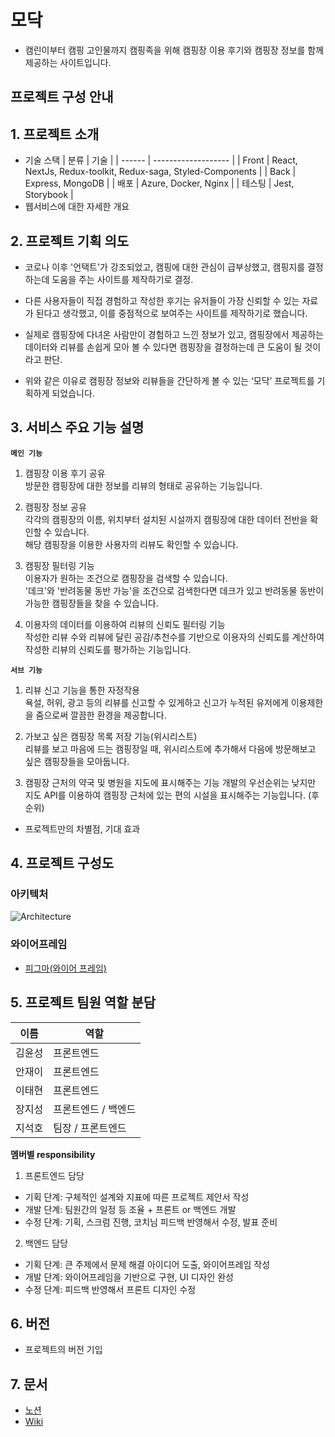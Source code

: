 # 모닥

- 캠린이부터 캠핑 고인물까지 캠핑족을 위해 캠핑장 이용 후기와 캠핑장 정보를 함께 제공하는 사이트입니다.

## 프로젝트 구성 안내

## 1. 프로젝트 소개

- 기술 스택
  | 분류 | 기술 |
  | ------ | ------------------- |
  | Front | React, NextJs, Redux-toolkit, Redux-saga, Styled-Components |
  | Back | Express, MongoDB |
  | 배포 | Azure, Docker, Nginx |
  | 테스팅 | Jest, Storybook |
- 웹서비스에 대한 자세한 개요

## 2. 프로젝트 기획 의도

- 코로나 이후 '언택트'가 강조되었고, 캠핑에 대한 관심이 급부상했고, 캠핑지를 결정하는데 도움을 주는 사이트를 제작하기로 결정.

- 다른 사용자들이 직접 경험하고 작성한 후기는 유저들이 가장 신뢰할 수 있는 자료가 된다고 생각했고, 이를 중점적으로 보여주는 사이트를 제작하기로 했습니다.

- 실제로 캠핑장에 다녀온 사람만이 경험하고 느낀 정보가 있고, 캠핑장에서 제공하는 데이터와 리뷰를 손쉽게 모아 볼 수 있다면 캠핑장을 결정하는데 큰 도움이 될 것이라고 판단.

- 위와 같은 이유로 캠핑장 정보와 리뷰들을 간단하게 볼 수 있는 ‘모닥’ 프로젝트를 기획하게 되었습니다.

## 3. 서비스 주요 기능 설명

**`메인 기능`**

1. 캠핑장 이용 후기 공유  
   방문한 캠핑장에 대한 정보를 리뷰의 형태로 공유하는 기능입니다.

2. 캠핑장 정보 공유  
    각각의 캠핑장의 이름, 위치부터 설치된 시설까지 캠핑장에 대한 데이터 전반을 확인할 수 있습니다.  
   해당 캠핑장을 이용한 사용자의 리뷰도 확인할 수 있습니다.

3. 캠핑장 필터링 기능  
   이용자가 원하는 조건으로 캠핑장을 검색할 수 있습니다.  
   '데크'와 '반려동물 동반 가능'을 조건으로 검색한다면 데크가 있고 반려동물 동반이 가능한 캠핑장들을 찾을 수 있습니다.

4. 이용자의 데이터를 이용하여 리뷰의 신뢰도 필터링 기능  
   작성한 리뷰 수와 리뷰에 달린 공감/추천수를 기반으로 이용자의 신뢰도를 계산하여 작성한 리뷰의 신뢰도를 평가하는 기능입니다.

**`서브 기능`**

1. 리뷰 신고 기능을 통한 자정작용  
   욕설, 허위, 광고 등의 리뷰를 신고할 수 있게하고 신고가 누적된 유저에게 이용제한을 줌으로써 깔끔한 환경을 제공합니다.

2. 가보고 싶은 캠핑장 목록 저장 기능(위시리스트)  
   리뷰를 보고 마음에 드는 캠핑장일 때, 위시리스트에 추가해서 다음에 방문해보고 싶은 캠핑장들을 모아둡니다.

3. 캠핑장 근처의 약국 및 병원을 지도에 표시해주는 기능
   개발의 우선순위는 낮지만 지도 API를 이용하여 캠핑장 근처에 있는 편의 시설을 표시해주는 기능입니다. (후순위)

- 프로젝트만의 차별점, 기대 효과

## 4. 프로젝트 구성도

### 아키텍처

![Architecture](/uploads/ac5a8c006041b8215655f104480d3df2/Architecture.png)

### 와이어프레임

- [피그마(와이어 프레임)](https://www.figma.com/file/4IuP5rkdTNYy0jsJJ8txH1/Wireframing-in-Figma?node-id=0%3A1)

## 5. 프로젝트 팀원 역할 분담

| 이름   | 역할                |
| ------ | ------------------- |
| 김윤성 | 프론트엔드          |
| 안재이 | 프론트엔드          |
| 이태현 | 프론트엔드          |
| 장지성 | 프론트엔드 / 백엔드 |
| 지석호 | 팀장 / 프론트엔드   |

**멤버별 responsibility**

1. 프론트엔드 담당

- 기획 단계: 구체적인 설계와 지표에 따른 프로젝트 제안서 작성
- 개발 단계: 팀원간의 일정 등 조율 + 프론트 or 백엔드 개발
- 수정 단계: 기획, 스크럼 진행, 코치님 피드백 반영해서 수정, 발표 준비

2. 백엔드 담당

- 기획 단계: 큰 주제에서 문제 해결 아이디어 도출, 와이어프레임 작성
- 개발 단계: 와이어프레임을 기반으로 구현, UI 디자인 완성
- 수정 단계: 피드백 반영해서 프론트 디자인 수정

## 6. 버전

- 프로젝트의 버전 기입

## 7. 문서

- [노션](https://www.notion.so/elice/4-866f216023ba43dcb6b4a5e5876e8401)
- [Wiki](https://kdt-gitlab.elice.io/sw_track/class_01/project_2/team4/project-template/-/wikis/%EA%B8%B0%ED%9A%8D%EC%84%9C)
